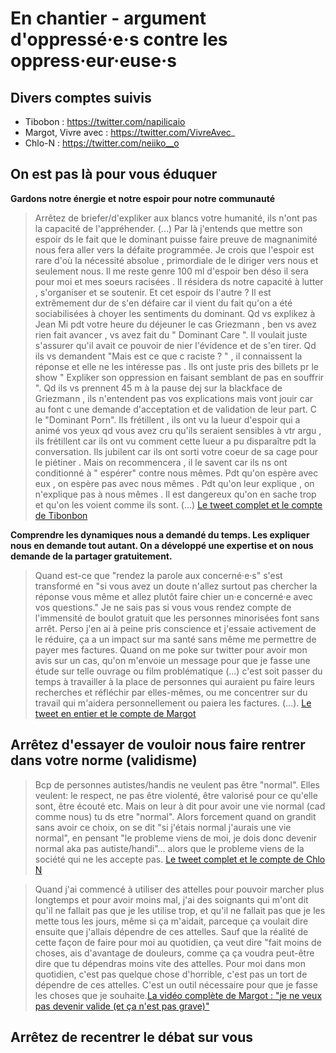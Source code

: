 # En chantier - argument d'oppressé·e·s contre les oppress·eur·euse·s

## Divers comptes suivis
- Tibobon : https://twitter.com/napilicaio
- Margot, Vivre avec : https://twitter.com/VivreAvec_
- Chlo-N : https://twitter.com/neiiko__o


## On est pas là pour vous éduquer

**Gardons notre énergie et notre espoir pour notre communauté**  

> Arrêtez de briefer/d'expliker aux blancs votre humanité, ils n'ont pas la capacité de l'appréhender. (...) Par là j'entends que mettre son espoir ds le fait que le dominant puisse faire preuve de magnanimité nous fera aller vers la défaite programmée. Je crois que l'espoir est rare d'où la nécessité absolue , primordiale de le diriger vers nous et seulement nous. Il me reste genre 100 ml d'espoir ben déso il sera pour moi et mes soeurs racisées . Il résidera ds notre capacité à lutter , s'organiser et se soutenir. Et cet espoir ds l'autre ? Il est extrêmement dur de s'en défaire car il vient du fait qu'on a été sociabilisées à choyer les sentiments du dominant. Qd vs explikez à Jean Mi pdt votre heure du déjeuner le cas Griezmann , ben vs avez rien fait avancer , vs avez fait du " Dominant Care ". Il voulait juste s'assurer qu'il avait ce pouvoir de nier l'évidence et de s'en tirer. Qd ils vs demandent "Mais est ce que c raciste ? " , il connaissent la réponse et elle ne les intéresse pas . Ils ont juste pris des billets pr le show " Expliker son oppression en faisant semblant de pas en souffrir ". Qd ils vs prennent 45 m à la pause dej sur la blackface de Griezmann , ils n'entendent pas vos explications mais vont jouir car au font c une demande d'acceptation et de validation de leur part. C le "Dominant Porn". Ils frétillent , ils ont vu la lueur d'espoir qui a animé vos yeux qd vous avez cru qu'ils seraient sensibles à vtr argu , ils frétillent car ils ont vu comment cette lueur a pu disparaître pdt la conversation. Ils jubilent car ils ont sorti votre coeur de sa cage pour le piétiner . Mais on recommencera , il le savent car ils ns ont conditionné à " espérer" contre nous mêmes. Pdt qu'on espère avec eux , on espère pas avec nous mêmes . Pdt qu'on leur explique , on n'explique pas à nous mêmes . Il est dangereux qu'on en sache trop et qu'on les voient comme ils sont. (...)
[Le tweet complet et le compte de Tibonbon](https://twitter.com/napilicaio/status/943073483319336961)

**Comprendre les dynamiques nous a demandé du temps. Les expliquer nous en demande tout autant. On a développé une expertise et on nous demande de la partager gratuitement.**  

> Quand est-ce que "rendez la parole aux concerné·e·s" s'est transformé en "si vous avez un doute n'allez surtout pas chercher la réponse vous même et allez plutôt faire chier un·e concerné·e avec vos questions."
> Je ne sais pas si vous vous rendez compte de l'immensité de boulot gratuit que les personnes minorisées font sans arrêt. Perso j'en ai à peine pris conscience et j'essaie activement de le réduire, ça a un impact sur ma santé sans même me permettre de payer mes factures. Quand on me poke sur twitter pour avoir mon avis sur un cas, qu'on m'envoie un message pour que je fasse une étude sur telle ouvrage ou film problématique (...) c'est soit passer du temps à travailler à la place de personnes qui auraient pu faire leurs recherches et réfléchir par elles-mêmes, ou me concentrer sur du travail qui m'aidera personnellement ou paiera les factures. (...). [Le tweet en entier et le compte de Margot](https://twitter.com/VivreAvec_/status/1020788667109998592)

## Arrêtez d'essayer de vouloir nous faire rentrer dans votre norme (validisme)

> Bcp de personnes autistes/handis ne veulent pas être "normal". Elles veulent: le respect, ne pas être violenté, être valorisé pour ce qu'elle sont, être écouté etc. Mais on leur à dit pour avoir une vie normal (cad comme nous) tu ds etre "normal". Alors forcement quand on grandit sans avoir ce choix, on se dit "si j'étais normal j'aurais une vie normal", en pensant "le probleme viens de moi, je dois donc devenir normal aka pas autiste/handi"... alors que le probleme viens de la société qui ne les accepte pas. [Le tweet complet et le compte de Chlo N](https://twitter.com/neiiko__o/status/1021748298594635776)

> Quand j'ai commencé à utiliser des attelles pour pouvoir marcher plus longtemps et pour avoir moins mal, j'ai des soignants qui m'ont dit qu'il ne fallait pas que je les utilise trop, et qu'il ne fallait pas que je les mette tous les jours, même si ça m'aidait, parceque ça voulait dire ensuite que j'allais dépendre de ces attelles. Sauf que la réalité de cette façon de faire pour moi au quotidien, ça veut dire "fait moins de choses, ais d'avantage de douleurs, comme ça ça voudra peut-être dire que tu dépendras moins vite des attelles. Pour moi dans mon quotidien, c'est pas quelque chose d'horrible, c'est pas un tort de dépendre de ces attelles. C'est un outil nécessaire pour que je fasse les choses que je souhaite.[La vidéo complète de Margot : "je ne veux pas devenir valide (et ça n'est pas grave)"](https://www.youtube.com/watch?v=b1DjcOmnq6Y&t=13s)


## Arrêtez de recentrer le débat sur vous 

